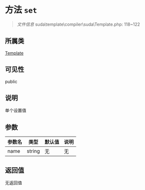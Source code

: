 # 方法 `set`

> *文件信息* suda\template\compiler\suda\Template.php: 118~122

## 所属类 

[Template](../Template.md)

## 可见性

 public 

## 说明

单个设置值

## 参数


| 参数名 | 类型 | 默认值 | 说明 |
|--------|-----|-------|-------|
| name |  string | 无 | 无 |



## 返回值

无返回值

